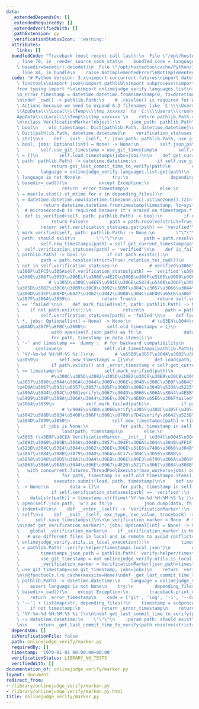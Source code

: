 ```yaml
---
data:
  _extendedDependsOn: []
  _extendedRequiredBy: []
  _extendedVerifiedWith: []
  _pathExtension: py
  _verificationStatusIcon: ':warning:'
  attributes:
    links: []
  bundledCode: "Traceback (most recent call last):\n  File \"/opt/hostedtoolcache/Python/3.8.5/x64/lib/python3.8/site-packages/onlinejudge_verify/documentation/build.py\"\
    , line 70, in _render_source_code_stat\n    bundled_code = language.bundle(stat.path,\
    \ basedir=basedir).decode()\n  File \"/opt/hostedtoolcache/Python/3.8.5/x64/lib/python3.8/site-packages/onlinejudge_verify/languages/python.py\"\
    , line 84, in bundle\n    raise NotImplementedError\nNotImplementedError\n"
  code: "# Python Version: 3.x\nimport concurrent.futures\nimport datetime\nimport\
    \ functools\nimport json\nimport pathlib\nimport subprocess\nimport traceback\n\
    from typing import *\n\nimport onlinejudge_verify.languages.list\nimport onlinejudge_verify.utils\n\
    \n_error_timestamp = datetime.datetime.fromtimestamp(0, tz=datetime.timezone(datetime.timedelta()))\n\
    \n\ndef _cwd() -> pathlib.Path:\n    # .resolve() is required for Windows on GitHub\
    \ Actions because we need to expand 8.3 filenames like `C:\\\\Users\\\\RUNNER~1\\\
    \\AppData\\\\Local\\\\Temp\\\\tmp_xxxxxxx` to `C:\\\\Users\\\\runneradmin\\\\\
    AppData\\\\Local\\\\Temp\\\\tmp_xxxxxxx`\n    return pathlib.Path.cwd().resolve(strict=True)\n\
    \n\nclass VerificationMarker(object):\n    json_path: pathlib.Path\n    use_git_timestamp:\
    \ bool\n    old_timestamps: Dict[pathlib.Path, datetime.datetime]\n    new_timestamps:\
    \ Dict[pathlib.Path, datetime.datetime]\n    verification_statuses: Dict[pathlib.Path,\
    \ str]\n\n    def __init__(self, *, json_path: pathlib.Path, use_git_timestamp:\
    \ bool, jobs: Optional[int] = None) -> None:\n        self.json_path = json_path\n\
    \        self.use_git_timestamp = use_git_timestamp\n        self.verification_statuses\
    \ = {}\n        self.load_timestamps(jobs=jobs)\n\n    def get_current_timestamp(self,\
    \ path: pathlib.Path) -> datetime.datetime:\n        if self.use_git_timestamp:\n\
    \            return get_last_commit_time_to_verify(path)\n        else:\n    \
    \        language = onlinejudge_verify.languages.list.get(path)\n            assert\
    \ language is not None\n            try:\n                depending_files = language.list_dependencies(path,\
    \ basedir=_cwd())\n            except Exception:\n                traceback.print_exc()\n\
    \                return _error_timestamp\n            else:\n                timestamp\
    \ = max([x.stat().st_mtime for x in depending_files])\n                system_local_timezone\
    \ = datetime.datetime.now(datetime.timezone.utc).astimezone().tzinfo\n       \
    \         return datetime.datetime.fromtimestamp(timestamp, tz=system_local_timezone).replace(microsecond=0)\
    \  # microsecond=0 is required because it's erased on timestamps.*.json\n\n  \
    \  def is_verified(self, path: pathlib.Path) -> bool:\n        if not path.exists():\n\
    \            return False\n        path = path.resolve(strict=True).relative_to(_cwd())\n\
    \        return self.verification_statuses.get(path) == 'verified'\n\n    def\
    \ mark_verified(self, path: pathlib.Path) -> None:\n        \"\"\"\n        :param\
    \ path: should exist\n        \"\"\"\n\n        path = path.resolve(strict=True).relative_to(_cwd())\n\
    \        self.new_timestamps[path] = self.get_current_timestamp(path)\n      \
    \  self.verification_statuses[path] = 'verified'\n\n    def is_failed(self, path:\
    \ pathlib.Path) -> bool:\n        if not path.exists():\n            return True\n\
    \        path = path.resolve(strict=True).relative_to(_cwd())\n        if path\
    \ not in self.verification_statuses:\n            # verified\u306E\u5834\u5408\
    \u306F\u5FC5\u305Aself.verification_status[path] == 'verified'\u3068\u306A\u308B\
    \u306E\u3067\u3053\u306Eif\u306E\u4E2D\u306B\u306F\u5165\u3089\u306A\u3044\n \
    \           # \u305D\u308C\u4EE5\u5916\u306E\u5834\u5408\u306F\u300C\u305D\u3082\
    \u305D\u3082\u30C6\u30B9\u30C8\u3092\u5B9F\u884C\u3057\u3066\u3044\u306A\u3044\
    \u300D\u53EF\u80FD\u6027\u3082\u3042\u308B\u304C\u4E00\u65E6\u306Ffailed\u3068\
    \u307F\u306A\u3059\n            return True\n        return self.verification_statuses[path]\
    \ == 'failed'\n\n    def mark_failed(self, path: pathlib.Path) -> None:\n    \
    \    if not path.exists():\n            return\n        path = path.resolve(strict=True).relative_to(_cwd())\n\
    \        self.verification_statuses[path] = 'failed'\n\n    def load_timestamps(self,\
    \ *, jobs: Optional[int] = None) -> None:\n        # \u53E4\u3044\u3082\u306E\u3092\
    \u8AAD\u307F\u8FBC\u3080\n        self.old_timestamps = {}\n        if self.json_path.exists():\n\
    \            with open(self.json_path) as fh:\n                data = json.load(fh)\n\
    \            for path, timestamp in data.items():\n                if path ==\
    \ '~' and timestamp == 'dummy':  # for backward compatibility\n              \
    \      continue\n                self.old_timestamps[pathlib.Path(path)] = datetime.datetime.strptime(timestamp,\
    \ '%Y-%m-%d %H:%M:%S %z')\n\n        # \u65B0\u3057\u3044\u3082\u306E\u306B\u79FB\
    \u3059\n        self.new_timestamps = {}\n\n        def load(path, timestamp):\n\
    \            if path.exists() and _error_timestamp < self.get_current_timestamp(path)\
    \ <= timestamp:\n                self.mark_verified(path)\n                return\n\
    \            #\u300C\u305D\u3082\u305D\u3082\u30C6\u30B9\u30C8\u3092\u5B9F\u884C\
    \u3057\u3066\u3044\u306A\u3044\u300D\u306E\u304B\u300C\u5B9F\u884C\u3057\u305F\
    \u4E0A\u3067\u5931\u6557\u3057\u305F\u300D\u306E\u304B\u533A\u5225\u3067\u304D\
    \u306A\u3044\u304C\u3001verify\u3067\u304D\u3066\u306A\u3044\u4E8B\u306B\u306F\
    \u5909\u308F\u308A\u306A\u3044\u306E\u3067\u4E00\u65E6\u306Ffailed\u3068\u307F\
    \u306A\u3059\n            self.mark_failed(path)\n            if path.exists():\n\
    \                # \u904E\u53BB\u306Bverify\u3055\u308C\u305F\u3053\u3068\u304C\
    \u3042\u308B\u5834\u5408\u306F\u3001\u6700\u7D42verify\u6642\u523B\u3092\u5F15\
    \u304D\u7D99\u3050\n                self.new_timestamps[path] = timestamp\n\n\
    \        if jobs is None:\n            for path, timestamp in self.old_timestamps.items():\n\
    \                load(path, timestamp)\n        else:\n            # TODO: \u3053\
    \u3053 (\u5B9F\u8CEA VerificationMarker.__init__) \u304C\u9045\u3044\u306E\u306A\
    \u3093\u3060\u304B\u304A\u304B\u3057\u304F\u306A\u3044\u304B\uFF1F verify\u6642\
    \u523B\u304C\u53E4\u3044\u3082\u306E\u306E\u51E6\u7406\u3068\u304B\u306F\u5225\
    \u3067\u3084\u308B\u3079\u304D\u306A\u6C17\u304C\u3059\u308B\n            # \u4F9D\
    \u5B58\u5148\u30D5\u30A1\u30A4\u30EB\u306E\u89E3\u6790\u306A\u3069\u304C\u3042\
    \u3063\u3066\u9045\u3044\u306E\u3067\u4E26\u5217\u3067\u3084\u308B\n         \
    \   with concurrent.futures.ThreadPoolExecutor(max_workers=jobs) as executor:\n\
    \                for path, timestamp in self.old_timestamps.items():\n       \
    \             executor.submit(load, path, timestamp)\n\n    def save_timestamps(self)\
    \ -> None:\n        data = {}\n        for path, timestamp in self.new_timestamps.items():\n\
    \            if self.verification_statuses[path] == 'verified':\n            \
    \    data[str(path)] = timestamp.strftime('%Y-%m-%d %H:%M:%S %z')\n        with\
    \ open(self.json_path, 'w') as fh:\n            json.dump(data, fh, sort_keys=True,\
    \ indent=0)\n\n    def __enter__(self) -> 'VerificationMarker':\n        return\
    \ self\n\n    def __exit__(self, exc_type, exc_value, traceback) -> None:\n  \
    \      self.save_timestamps()\n\n\n_verification_marker = None  # type: Optional[VerificationMarker]\n\
    \n\ndef get_verification_marker(*, jobs: Optional[int] = None) -> VerificationMarker:\n\
    \    global _verification_marker\n    if _verification_marker is None:\n     \
    \   # use different files in local and in remote to avoid conflicts\n        if\
    \ onlinejudge_verify.utils.is_local_execution():\n            timestamps_json_path\
    \ = pathlib.Path('.verify-helper/timestamps.local.json')\n        else:\n    \
    \        timestamps_json_path = pathlib.Path('.verify-helper/timestamps.remote.json')\n\
    \        use_git_timestamp = not onlinejudge_verify.utils.is_local_execution()\n\
    \        _verification_marker = VerificationMarker(json_path=timestamps_json_path,\
    \ use_git_timestamp=use_git_timestamp, jobs=jobs)\n    return _verification_marker\n\
    \n\n@functools.lru_cache(maxsize=None)\ndef _get_last_commit_time_to_verify(path:\
    \ pathlib.Path) -> datetime.datetime:\n    language = onlinejudge_verify.languages.list.get(path)\n\
    \    assert language is not None\n    try:\n        depending_files = language.list_dependencies(path,\
    \ basedir=_cwd())\n    except Exception:\n        traceback.print_exc()\n    \
    \    return _error_timestamp\n    code = ['git', 'log', '-1', '--date=iso', '--pretty=%ad',\
    \ '--'] + list(map(str, depending_files))\n    timestamp = subprocess.check_output(code).decode().strip()\n\
    \    if not timestamp:\n        return _error_timestamp\n    return datetime.datetime.strptime(timestamp,\
    \ '%Y-%m-%d %H:%M:%S %z')\n\n\ndef get_last_commit_time_to_verify(path: pathlib.Path)\
    \ -> datetime.datetime:\n    \"\"\"\n    :param path: should exist\n    \"\"\"\
    \n\n    return _get_last_commit_time_to_verify(path.resolve(strict=True))\n"
  dependsOn: []
  isVerificationFile: false
  path: onlinejudge_verify/marker.py
  requiredBy: []
  timestamp: '1970-01-01 00:00:00+00:00'
  verificationStatus: LIBRARY_NO_TESTS
  verifiedWith: []
documentation_of: onlinejudge_verify/marker.py
layout: document
redirect_from:
- /library/onlinejudge_verify/marker.py
- /library/onlinejudge_verify/marker.py.html
title: onlinejudge_verify/marker.py
---
```

